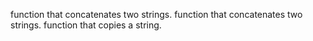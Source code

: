  function that concatenates two strings.
 function that concatenates two strings.
 function that copies a string.